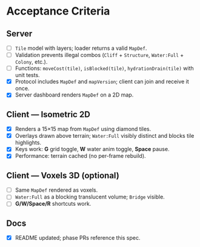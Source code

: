 # Acceptance Criteria

## Server
- [ ] `Tile` model with layers; loader returns a valid `MapDef`.
- [ ] Validation prevents illegal combos (`Cliff` + `Structure`, `Water:Full` + `Colony`, etc.).
- [ ] Functions: `moveCost(tile)`, `isBlocked(tile)`, `hydrationDrain(tile)` with unit tests.
- [x] Protocol includes `MapDef` and `mapVersion`; client can join and receive it once.
- [x] Server dashboard renders `MapDef` on a 2D map.

## Client — Isometric 2D
- [x] Renders a 15×15 map from `MapDef` using diamond tiles.
- [x] Overlays drawn above terrain; `Water:Full` visibly distinct and blocks tile highlights.
- [x] Keys work: **G** grid toggle, **W** water anim toggle, **Space** pause.
- [x] Performance: terrain cached (no per-frame rebuild).

## Client — Voxels 3D (optional)
- [ ] Same `MapDef` rendered as voxels.
- [ ] `Water:Full` as a blocking translucent volume; `Bridge` visible.
- [ ] **G/W/Space/R** shortcuts work.

## Docs
- [x] README updated; phase PRs reference this spec.
